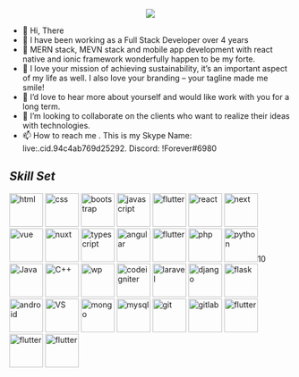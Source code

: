                                              
<p align="center">
  <a href="https://github.com/DenverCoder1/readme-typing-svg"><img src="https://readme-typing-svg.herokuapp.com/?lines=Senior%20full%20stack%20developer;4+%2B%20years%20of%20experience;Being%20passionate%20and%20creative&center=true&weight=500&size=20&color=22F7BB&width=380&height=45"></a>
</p>  
                                             

- 👋 Hi, There
- 👀 I have been working as a Full Stack Developer over 4 years
- 🌱 MERN stack, MEVN stack and mobile app development with react native and ionic framework wonderfully happen to be my forte.
- 🌱 I love your mission of achieving sustainability, it’s an important aspect of my life as well. I also love your branding – your tagline made me smile!
- 🌱 I’d love to hear more about yourself and would like work with you for a long term.
- 💞️ I’m looking to collaborate on the clients who want to realize their ideas with technologies.
- 📫 How to reach me .
      This is my Skype Name: live:.cid.94c4ab769d25292.
      Discord: !Forever#6980
      
## *Skill Set*

<p algin="right" width="320px">
    <img height="60" src="https://user-images.githubusercontent.com/86986628/166917156-8e41705c-9a45-40c9-91c5-88a9725581ae.svg" width="60" alt="html" style="max-width: 100%;">
    <img height="60" src="https://user-images.githubusercontent.com/86986628/186607307-19248a74-3ec4-4bfd-b368-d44a27b6606f.svg" width="60" alt="css" style="max-width: 100%;">
    <img height="60" src="https://user-images.githubusercontent.com/86986628/186607780-2ba1472e-07e5-4a98-9108-968ca3550229.svg" width="60" alt="bootstrap" style="max-width: 100%;">
    <img height="60" src="https://user-images.githubusercontent.com/86986628/186025766-5e1b4a99-194c-44c0-a345-791cc0910038.svg" width="60" alt="javascript" style="max-width: 100%;">
    <img height="60" src="https://user-images.githubusercontent.com/86986628/166917536-56a29dea-f9f0-449c-a3aa-19962ff21e95.svg" width="60" alt="flutter" style="max-width: 100%;">
    <img height="60" src="https://user-images.githubusercontent.com/86986628/186025841-0c104922-84d3-44ef-9dd4-328e62160068.svg" width="60" alt="react" style="max-width: 100%;">
    <img height="60" src="https://user-images.githubusercontent.com/86986628/186042940-666ff3ee-03b6-4ca3-b3a6-8639e84dc642.png" width="60" alt="next" style="max-width: 100%;">
    <img height="60" src="https://user-images.githubusercontent.com/86986628/186025905-170d6e48-45f8-4ff9-829c-e2f9a3ebc2be.svg" width="60" alt="vue" style="max-width: 100%;">
    <img height="60" src="https://user-images.githubusercontent.com/86986628/186025927-e6b4668e-5df8-4163-b8d4-25e70cab15b4.svg" width="60" alt="nuxt" style="max-width: 100%;">
    <img height="60" src="https://user-images.githubusercontent.com/86986628/186025974-69e906d5-5c58-4daa-b030-a6ef776049e2.svg" width="60" alt="typescript" style="max-width: 100%;">
    <img height="60" src="https://user-images.githubusercontent.com/86986628/186026019-32fff28c-32ad-41fd-8061-a0b5e3c34add.svg" width="60" alt="angular" style="max-width: 100%;">
    <img height="60" src="https://user-images.githubusercontent.com/86986628/166917450-ffa74495-fbca-4035-9a26-b5ce5cb4737b.svg" width="60" alt="flutter" style="max-width: 100%;">
    <img height="60" src="https://user-images.githubusercontent.com/86986628/186026679-d950eb7e-323a-47f3-9f86-7e6f08fdae76.svg" width="60" alt="php" style="max-width: 100%;">
    <img height="60" src="https://user-images.githubusercontent.com/86986628/186026687-d764be08-d4be-4204-bf22-08d0878e1706.svg" width="60" alt="python" style="max-width: 100%;">10
    <img height="60" src="https://user-images.githubusercontent.com/86986628/186026706-f5f79975-dc57-4227-a129-7c078232a04b.svg" width="60" alt="Java" style="max-width: 100%;">
    <img height="60" src="https://user-images.githubusercontent.com/86986628/166917507-ef0f9853-8cf3-4c2c-8144-7ca820a6f81a.svg" width="60" alt="C++" style="max-width: 100%;">
    <img height="60" src="https://user-images.githubusercontent.com/86986628/186043168-aede50c9-2543-4039-a23b-1bc1a768ccd2.png" width="60" alt="wp" style="max-width: 100%;">
    <img height="60" src="https://user-images.githubusercontent.com/86986628/186026981-c5bfd29e-b7c6-40e1-9fad-d3c3b7a6aa0c.svg" width="60" alt="codeigniter" style="max-width: 100%;">
    <img height="60" src="https://user-images.githubusercontent.com/86986628/186027027-c99f66d7-6b06-4e97-b960-1eaf54fa64c4.svg" width="60" alt="laravel" style="max-width: 100%;">
    <img height="60" src="https://user-images.githubusercontent.com/86986628/186027054-8096830d-efad-4e8d-978b-2136a75a50c7.svg" width="60" alt="django" style="max-width: 100%;">
    <img height="60" src="https://user-images.githubusercontent.com/86986628/186027080-6bea84b1-e7fb-4fa4-9602-a77043e7f797.svg" width="60" alt="flask" style="max-width: 100%;">
    <img height="60" src="https://user-images.githubusercontent.com/86986628/186043571-7390d603-7b42-46bb-9b4f-8e825504418c.png" width="60" alt="android" style="max-width: 100%;">
    <img height="60" src="https://user-images.githubusercontent.com/86986628/166917486-146d3393-a4a6-470f-be1e-0791516d422d.svg" width="60" alt="VS" style="max-width: 100%;">
    <img height="60" src="https://user-images.githubusercontent.com/86986628/186611812-c849fb14-df32-4419-9d9b-e455494e6062.svg" width="60" alt="mongo" style="max-width: 100%;">
    <img height="60" src="https://user-images.githubusercontent.com/86986628/166917553-eccece2f-4ad0-4cb1-aa24-01fa956999ec.svg" width="60" alt="mysql" style="max-width: 100%;">
    <img height="60" src="https://user-images.githubusercontent.com/86986628/186045949-1fb8064c-414e-4cf2-a3ca-c924a2e78cbc.png" width="60" alt="git" style="max-width: 100%;">
    <img height="60" src="https://user-images.githubusercontent.com/86986628/186612155-d7d06a1d-ddc9-4049-81cf-50ebad958c7b.svg" width="60" alt="gitlab" style="max-width: 100%;">
    <img height="60" src="https://user-images.githubusercontent.com/86986628/166917456-dc0e14b7-8397-4d92-b671-cd0ca44fba80.svg" width="60" alt="flutter" style="max-width: 100%;">
    <img height="60" src="https://user-images.githubusercontent.com/86986628/166917469-dd9db3c6-19e8-4fe9-8f85-7b16c1d64fad.svg" width="60" alt="flutter" style="max-width: 100%;">
    <img height="60" src="https://user-images.githubusercontent.com/86986628/186612788-4c28e7d7-d0f9-4a00-a812-808284502e25.svg" width="60" alt="flutter" style="max-width: 100%;">
</p>

<!---
Forever-lucky is a ✨ special ✨ repository because its `README.md` (this file) appears on your GitHub profile.
You can click the Preview link to take a look at your changes.
--->
